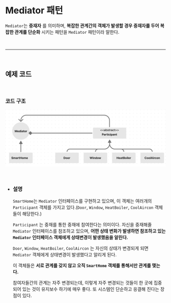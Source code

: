 # **Mediator 패턴**
`Mediator`는 **중재자** 를 의미하며,
**복잡한 관계간의 객체가 발생할 경우 중재자를 두어 복잡한 관계를 단순화** 시키는 패턴을 `Mediator` 패턴이라 말한다.


<br><hr><br>

## **예제 코드**


<br>

### **코드 구조**
![Mediator.png](/img/Mediator.png)

<br>

- ### **설명** 


    `SmartHome`는 `Mediator` 인터페이스를 구현하고 있으며, 이 객체는 여러개의 `Participant` 객체를 가지고 있다.(`Door`, `Window`, `HeatBoiler`, `CoolAircon` 객체들이 해당한다.)

    `Participant` 는 중재를 통한 중재에 참여한다는 의미이다. 자신을 중재해줄 `Mediator` 인터페이스를 참조하고 있으며, **어떤 상태 변화가 발생하면 참조하고 있는 `Mediator` 인터페이스 객체에게 상태변경이 발생했음을 알린다.**

    `Door`, `Window`, `HeatBoiler`, `CoolAircon` 는 자신의 상태가 변경되게 되면 `Mediator` 객체에게 상태변경이 발생했다고 알리게 된다.

    이 객체들은 **서로 관계를 갖지 않고 오직 `SmartHome` 객체를 통해서만 관계를 맺는다.**
    
    참여자들간의 관계는 자주 변경되는데, 이렇게 자주 변경되는 것들이 한 곳에 집중되어 있는 것이 유지보수 하기에 매우 좋다. 또 시스템인 단순하고 응결해 진다는 장점이 있다.
    
